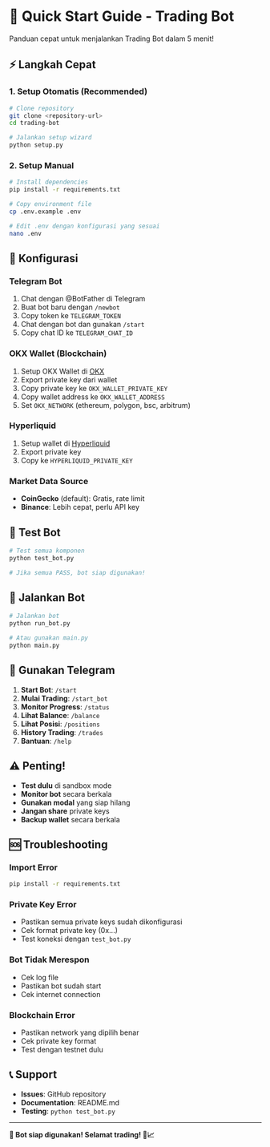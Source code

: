 # 🚀 Quick Start Guide - Trading Bot

Panduan cepat untuk menjalankan Trading Bot dalam 5 menit!

## ⚡ Langkah Cepat

### 1. **Setup Otomatis (Recommended)**
```bash
# Clone repository
git clone <repository-url>
cd trading-bot

# Jalankan setup wizard
python setup.py
```

### 2. **Setup Manual**
```bash
# Install dependencies
pip install -r requirements.txt

# Copy environment file
cp .env.example .env

# Edit .env dengan konfigurasi yang sesuai
nano .env
```

## 🔑 Konfigurasi

### **Telegram Bot**
1. Chat dengan @BotFather di Telegram
2. Buat bot baru dengan `/newbot`
3. Copy token ke `TELEGRAM_TOKEN`
4. Chat dengan bot dan gunakan `/start`
5. Copy chat ID ke `TELEGRAM_CHAT_ID`

### **OKX Wallet (Blockchain)**
1. Setup OKX Wallet di [OKX](https://www.okx.com)
2. Export private key dari wallet
3. Copy private key ke `OKX_WALLET_PRIVATE_KEY`
4. Copy wallet address ke `OKX_WALLET_ADDRESS`
5. Set `OKX_NETWORK` (ethereum, polygon, bsc, arbitrum)

### **Hyperliquid**
1. Setup wallet di [Hyperliquid](https://hyperliquid.xyz)
2. Export private key
3. Copy ke `HYPERLIQUID_PRIVATE_KEY`

### **Market Data Source**
- **CoinGecko** (default): Gratis, rate limit
- **Binance**: Lebih cepat, perlu API key

## 🧪 Test Bot

```bash
# Test semua komponen
python test_bot.py

# Jika semua PASS, bot siap digunakan!
```

## 🚀 Jalankan Bot

```bash
# Jalankan bot
python run_bot.py

# Atau gunakan main.py
python main.py
```

## 📱 Gunakan Telegram

1. **Start Bot**: `/start`
2. **Mulai Trading**: `/start_bot`
3. **Monitor Progress**: `/status`
4. **Lihat Balance**: `/balance`
5. **Lihat Posisi**: `/positions`
6. **History Trading**: `/trades`
7. **Bantuan**: `/help`

## ⚠️ Penting!

- **Test dulu** di sandbox mode
- **Monitor bot** secara berkala
- **Gunakan modal** yang siap hilang
- **Jangan share** private keys
- **Backup wallet** secara berkala

## 🆘 Troubleshooting

### **Import Error**
```bash
pip install -r requirements.txt
```

### **Private Key Error**
- Pastikan semua private keys sudah dikonfigurasi
- Cek format private key (0x...)
- Test koneksi dengan `test_bot.py`

### **Bot Tidak Merespon**
- Cek log file
- Pastikan bot sudah start
- Cek internet connection

### **Blockchain Error**
- Pastikan network yang dipilih benar
- Cek private key format
- Test dengan testnet dulu

## 📞 Support

- **Issues**: GitHub repository
- **Documentation**: README.md
- **Testing**: `python test_bot.py`

---

**🎯 Bot siap digunakan! Selamat trading! 🚀📈**